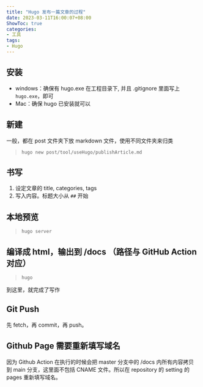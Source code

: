 ```yaml
---
title: "Hugo 发布一篇文章的过程"
date: 2023-03-11T16:00:07+08:00
ShowToc: true
categories: 
- 工具
tags: 
- Hugo
---
```


## 安装
- windows：确保有 hugo.exe 在工程目录下, 并且 .gitignore 里面写上 `hugo.exe`，即可
- Mac：确保 hugo 已安装就可以


## 新建
一般，都在 post 文件夹下放 markdown 文件，使用不同文件夹来归类

> `hugo new post/tool/useHugo/publishArticle.md`

## 书写

1. 设定文章的 title, categories, tags
2. 写入内容。标题大小从 `##` 开始

## 本地预览

> `hugo server`

## 编译成 html，输出到 /docs （路径与 GitHub Action 对应）

> `hugo`

到这里，就完成了写作

## Git Push
先 fetch，再 commit，再 push。

## Github Page 需要重新填写域名
因为 Github Action 在执行的时候会把 master 分支中的 /docs 内所有内容拷贝到 main 分支，这里面不包括 CNAME 文件。所以在 repository 的 setting 的 pages 重新填写域名。


